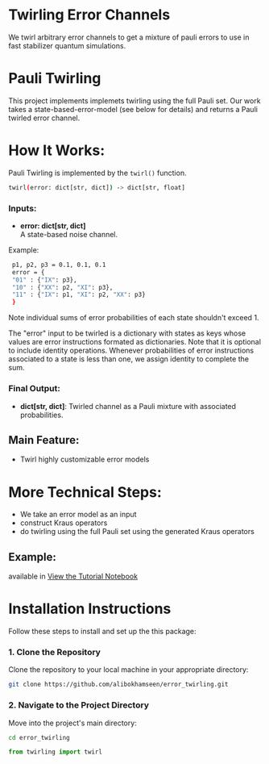 # Twirling Error Channels

We twirl arbitrary error channels to get a mixture of pauli errors to use in fast stabilizer quantum simulations. 


# Pauli Twirling

This project implements implemets twirling using the full Pauli set. Our work takes a state-based-error-model (see below for details) and returns a Pauli twirled error channel.



# How It Works:
Pauli Twirling is implemented by the `twirl()` function.
```bash
twirl(error: dict[str, dict]) -> dict[str, float]
```


### Inputs:
- **error: dict[str, dict]**\
A state-based noise channel.

Example:
   ```bash
    p1, p2, p3 = 0.1, 0.1, 0.1
    error = {
    "01" : {"IX": p3},
    "10" : {"XX": p2, "XI": p3},
    "11" : {"IX": p1, "XI": p2, "XX": p3}
    }
   ```
   Note individual sums of error probabilities of each state shouldn't exceed 1.
   
   The "error" input to be twirled is a dictionary with states as keys whose values are error instructions formated as dictionaries. Note that it is optional to include identity operations. Whenever probabilities of error instructions associated to a state is less than one, we assign identity to complete the sum.

### Final Output:
- **dict[str, dict]**: Twirled channel as a Pauli mixture with associated probabilities.

## Main Feature:
- Twirl highly customizable error models

# More Technical Steps:
- We take an error model as an input
- construct Kraus operators
- do twirling using the full Pauli set using the generated Kraus operators

## Example: 
available in [View the Tutorial Notebook](code/twirling101.py)

# Installation Instructions
Follow these steps to install and set up the this package:

### 1. Clone the Repository
Clone the repository to your local machine in your appropriate directory:

```bash
git clone https://github.com/alibokhamseen/error_twirling.git
```

### 2. Navigate to the Project Directory
Move into the project's main directory:

```bash
cd error_twirling
```

```python
from twirling import twirl
```

